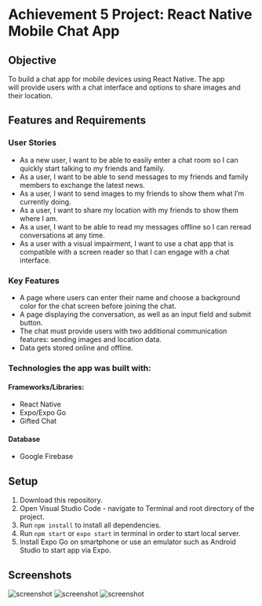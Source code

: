 # Achievement 5 Project: React Native Mobile Chat App 

## Objective

To build a chat app for mobile devices using React Native. The app will provide users with a chat interface and options to share images and their location.

## Features and Requirements

### User Stories

-   As a new user, I want to be able to easily enter a chat room so I can quickly start talking to my friends and family.
-   As a user, I want to be able to send messages to my friends and family members to exchange the latest news.
-   As a user, I want to send images to my friends to show them what I’m currently doing.
-   As a user, I want to share my location with my friends to show them where I am.
-   As a user, I want to be able to read my messages offline so I can reread conversations at any
    time.
-   As a user with a visual impairment, I want to use a chat app that is compatible with a screen
    reader so that I can engage with a chat interface.

### Key Features

-   A page where users can enter their name and choose a background color for the chat screen before joining the chat.
-   A page displaying the conversation, as well as an input field and submit button.
-   The chat must provide users with two additional communication features: sending images
    and location data.
-   Data gets stored online and offline.

### Technologies the app was built with:

#### Frameworks/Libraries:

-   React Native
-   Expo/Expo Go
-   Gifted Chat

#### Database

-   Google Firebase

## Setup

1. Download this repository.
2. Open Visual Studio Code - navigate to Terminal and root directory of the project.
3. Run `npm install` to install all dependencies.
4. Run `npm start` or `expo start` in terminal in order to start local server.
5. Install Expo Go on smartphone or use an emulator such as Android Studio to start app via Expo.

## Screenshots

![screenshot](./assets/screenshot1.PNG)
![screenshot](./assets/screenshot2.PNG)
![screenshot](./assets/screenshot3.PNG)
